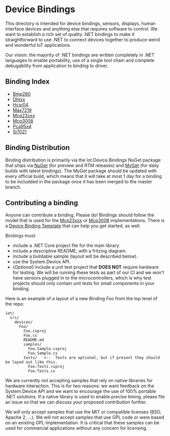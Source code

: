 # Device Bindings

This directory is intended for device bindings, sensors, displays, human interface devices and anything else that requires software to control. We want to establish a rich set of quality .NET bindings to make it  straightforward to use .NET to connect devices together to produce weird and wonderful IoT applications.

Our vision: the majority of .NET bindings are written completely in .NET languages to enable portability, use of a single tool chain and complete debugability from application to binding to driver.

## Binding Index

* [Bmp280](Bmp280/README.md)
* [Dhtxx](Dhtxx/README.md)
* [Hcsr04](Hcsr04/README.md)
* [Max7219](Max7219/README.md)
* [Mcp23xxx](Mcp23xxx/README.md)
* [Mcp3008](Mcp3008/README.md)
* [Pca95x4](Pca95x4/README.md)
* [Si7021](Si7021/README.md)

## Binding Distribution

Binding distribution is primarily via the Iot.Device.Bindings NuGet package that ships via [NuGet](https://www.nuget.org/packages/Iot.Device.Bindings) (for preview and RTM releases) and [MyGet](https://dotnet.myget.org/feed/dotnet-core/package/nuget/Iot.Device.Bindings) (for daily builds with latest bindings). The MyGet package should be updated with every official build, which means that it will take at most 1 day for a binding to be includded in the package once it has been merged to the master branch.

## Contributing a binding

Anyone can contribute a binding. Please do! Bindings should follow the model that is used for the [Mcp23xxx](Mcp23xxx/README.md) or [Mcp3008](Mcp3008/README.md) implementations.  There is a [Device Binding Template](../../tools/templates/DeviceBindingTemplate/README.md) that can help you get started, as well.

Bindings must:

* include a .NET Core project file for the main library.
* include a descriptive README, with a fritzing diagram.
* include a buildable sample (layout will be described below).
* use the System.Device API.
* (*Optional*) Include a unit test project that **DOES NOT** require hardware for testing. We will be running these tests as part of our CI and we won't have sensors plugged in to the microcontrollers, which is why test projects should only contain unit tests for small components in your binding.

Here is an example of a layout of a new Binding *Foo* from the top level of the repo:

```
iot/
  src/
    devices/
      Foo/
        Foo.csproj
        Foo.cs
        README.md
        samples/
          Foo.Sample.csproj
          Foo.Sample.cs
        tests/   <--  Tests are optional, but if present they should be layed out like this.
          Foo.Tests.csproj
          Foo.Tests.cs
```

We are currently not accepting samples that rely on native libraries for hardware interaction. This is for two reasons: we want feedback on the System.Device API and we want to encourage the use of 100% portable .NET solutions. If a native library is used to enable precise timing, please file an issue so that we can discuss your proposed contribution further.

We will only accept samples that use the MIT or compatible licenses (BSD, Apache 2, ...). We will not accept samples that use GPL code or were based on an existing GPL implementation. It is critical that these samples can be used for commercial applications without any concern for licensing.
